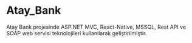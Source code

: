 # Atay_Bank
Atay Bank projesinde ASP.NET MVC, React-Native, MSSQL, Rest API ve SOAP web servisi teknolojileri kullanılarak geliştirilmiştir. 
